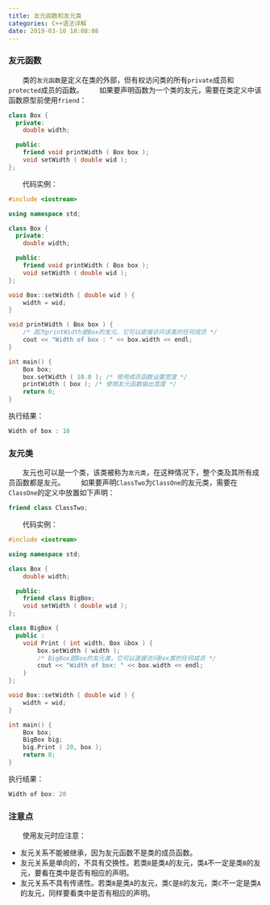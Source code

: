 ```yaml
---
title: 友元函数和友元类
categories: C++语法详解
date: 2019-03-10 18:08:08
---
```

### 友元函数

&emsp;&emsp;类的`友元函数`是定义在类的外部，但有权访问类的所有`private`成员和`protected`成员的函数。<!--more-->
&emsp;&emsp;如果要声明函数为一个类的友元，需要在类定义中该函数原型前使用`friend`：

``` cpp
class Box {
  private:
    double width;

  public:
    friend void printWidth ( Box box );
    void setWidth ( double wid );
};
```

&emsp;&emsp;代码实例：

``` cpp
#include <iostream>

using namespace std;

class Box {
  private:
    double width;

  public:
    friend void printWidth ( Box box );
    void setWidth ( double wid );
};

void Box::setWidth ( double wid ) {
    width = wid;
}

void printWidth ( Box box ) {
    /* 因为printWidth是Box的友元，它可以直接访问该类的任何成员 */
    cout << "Width of box : " << box.width << endl;
}

int main() {
    Box box;
    box.setWidth ( 10.0 ); /* 使用成员函数设置宽度 */
    printWidth ( box ); /* 使用友元函数输出宽度 */
    return 0;
}
```

执行结果：

``` cpp
Width of box : 10
```

### 友元类

&emsp;&emsp;友元也可以是一个类，该类被称为`友元类`，在这种情况下，整个类及其所有成员函数都是友元。
&emsp;&emsp;如果要声明`ClassTwo`为`ClassOne`的友元类，需要在`ClassOne`的定义中放置如下声明：

``` cpp
friend class ClassTwo;
```

&emsp;&emsp;代码实例：

``` cpp
#include <iostream>

using namespace std;

class Box {
    double width;

  public:
    friend class BigBox;
    void setWidth ( double wid );
};

class BigBox {
  public :
    void Print ( int width, Box &box ) {
        box.setWidth ( width );
        /* BigBox是Box的友元类，它可以直接访问Box类的任何成员 */
        cout << "Width of box: " << box.width << endl;
    }
};

void Box::setWidth ( double wid ) {
    width = wid;
}

int main() {
    Box box;
    BigBox big;
    big.Print ( 20, box );
    return 0;
}
```

执行结果：

``` cpp
Width of box: 20
```

### 注意点

&emsp;&emsp;使用友元时应注意：

- 友元关系不能被继承，因为友元函数不是类的成员函数。
- 友元关系是单向的，不具有交换性。若类`B`是类`A`的友元，类`A`不一定是类`B`的友元，要看在类中是否有相应的声明。
- 友元关系不具有传递性。若类`B`是类`A`的友元，类`C`是`B`的友元，类`C`不一定是类`A`的友元，同样要看类中是否有相应的声明。